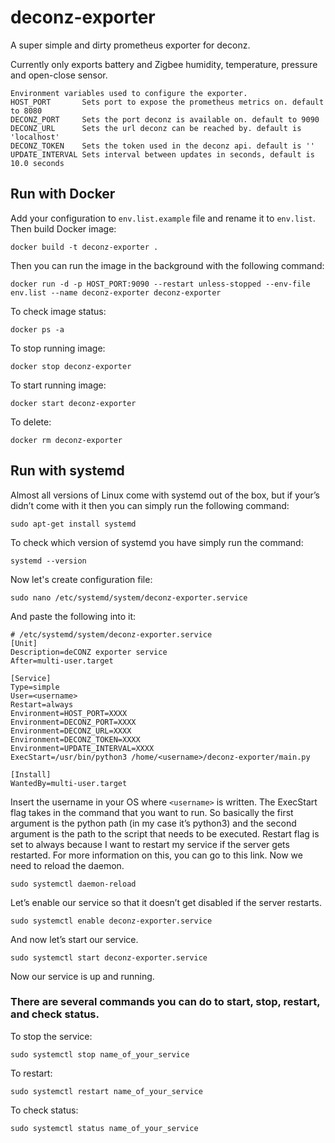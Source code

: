 # deconz-exporter

A super simple and dirty prometheus exporter for deconz.

Currently only exports battery and Zigbee humidity, temperature, pressure and open-close sensor.

```
Environment variables used to configure the exporter.
HOST_PORT       Sets port to expose the prometheus metrics on. default to 8080
DECONZ_PORT     Sets the port deconz is available on. default to 9090
DECONZ_URL      Sets the url deconz can be reached by. default is 'localhost'
DECONZ_TOKEN    Sets the token used in the deconz api. default is ''
UPDATE_INTERVAL Sets interval between updates in seconds, default is 10.0 seconds
```
## Run with Docker

Add your configuration to `env.list.example` file and rename it to `env.list`. Then build Docker image:

```
docker build -t deconz-exporter .
```

Then you can run the image in the background with the following command:
```
docker run -d -p HOST_PORT:9090 --restart unless-stopped --env-file env.list --name deconz-exporter deconz-exporter
```

To check image status:
```
docker ps -a
```

To stop running image:
```
docker stop deconz-exporter
```

To start running image:
```
docker start deconz-exporter
```

To delete:
```
docker rm deconz-exporter
```

## Run with systemd

Almost all versions of Linux come with systemd out of the box, but if your’s didn’t come with it then you can simply run the following command:
```
sudo apt-get install systemd
```

To check which version of systemd you have simply run the command:
```
systemd --version
```

Now let's create configuration file:
```
sudo nano /etc/systemd/system/deconz-exporter.service
```

And paste the following into it:
```
# /etc/systemd/system/deconz-exporter.service
[Unit]
Description=deCONZ exporter service
After=multi-user.target

[Service]
Type=simple
User=<username>
Restart=always
Environment=HOST_PORT=XXXX
Environment=DECONZ_PORT=XXXX
Environment=DECONZ_URL=XXXX
Environment=DECONZ_TOKEN=XXXX
Environment=UPDATE_INTERVAL=XXXX
ExecStart=/usr/bin/python3 /home/<username>/deconz-exporter/main.py

[Install]
WantedBy=multi-user.target
```

Insert the username in your OS where `<username>` is written. The ExecStart flag takes in the command that you want to run. So basically the first argument is the python path (in my case it’s python3) and the second argument is the path to the script that needs to be executed. Restart flag is set to always because I want to restart my service if the server gets restarted. For more information on this, you can go to this link. Now we need to reload the daemon.
```
sudo systemctl daemon-reload
```

Let’s enable our service so that it doesn’t get disabled if the server restarts.
```
sudo systemctl enable deconz-exporter.service
```

And now let’s start our service.
```
sudo systemctl start deconz-exporter.service
```

Now our service is up and running.

### There are several commands you can do to start, stop, restart, and check status.

To stop the service:
```
sudo systemctl stop name_of_your_service
```
To restart:
```
sudo systemctl restart name_of_your_service
```

To check status:
```
sudo systemctl status name_of_your_service
```
